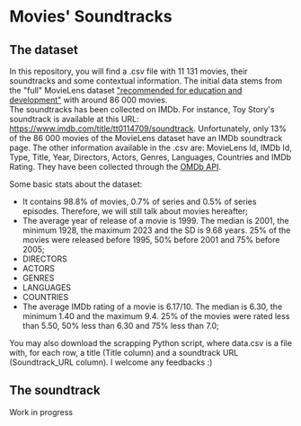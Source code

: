 # Movies' Soundtracks

## The dataset

In this repository, you will find a .csv file with 11 131 movies, their soundtracks and some contextual information. The initial data stems from the "full" MovieLens dataset ["recommended for education and development"](https://grouplens.org/datasets/movielens/) with around 86 000 movies.  
The soundtracks has been collected on IMDb. For instance, Toy Story's soundtrack is available at this URL: https://www.imdb.com/title/tt0114709/soundtrack. Unfortunately, only 13% of the 86 000 movies of the MovieLens dataset have an IMDb soundtrack page.
The other information available in the .csv are: MovieLens Id, IMDb Id, Type, Title, Year, Directors, Actors, Genres, Languages, Countries and IMDb Rating. They have been collected through the [OMDb API](https://www.omdbapi.com/). 

Some basic stats about the dataset:
- It contains 98.8% of movies, 0.7% of series and 0.5% of series episodes. Therefore, we will still talk about movies hereafter;
- The average year of release of a movie is 1999. The median is 2001, the minimum 1928, the maximum 2023 and the SD is 9.68 years. 25% of the movies were released before 1995, 50% before 2001 and 75% before 2005;
- DIRECTORS
- ACTORS
- GENRES
- LANGUAGES
- COUNTRIES
- The average IMDb rating of a movie is 6.17/10. The median is 6.30, the minimum 1.40 and the maximum 9.4. 25% of the movies were rated less than 5.50, 50% less than 6.30 and 75% less than 7.0;


You may also download the scrapping Python script, where data.csv is a file with, for each row, a title (Title column) and a soundtrack URL (Soundtrack_URL column).
I welcome any feedbacks :) 

## The soundtrack

Work in progress
